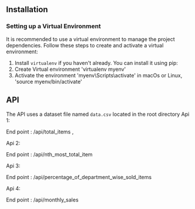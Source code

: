 ## Installation

### Setting up a Virtual Environment

It is recommended to use a virtual environment to manage the project dependencies. Follow these steps to create and activate a virtual environment:

1. Install `virtualenv` if you haven't already. You can install it using pip:
2. Create Virtual environment  'virtualenv myenv'
3. Activate the environment 'myenv\Scripts\activate' 
    in macOs or Linux, 'source myenv/bin/activate'
## API 
 
The API uses a dataset file named `data.csv` located in the root directory
Api 1:

End point : /api/total_items ,

Api 2:

End point : /api/nth_most_total_item

Api 3:

End point : /api/percentage_of_department_wise_sold_items

Api 4:

End point : /api/monthly_sales
